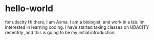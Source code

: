 # hello-world
for udacity
Hi there,
I am Asma. I am a biologist, and work in a lab. Im interested in learning coding. I have started taking classes on UDACITY recentrly ,and this is going to be my initial introduction.
